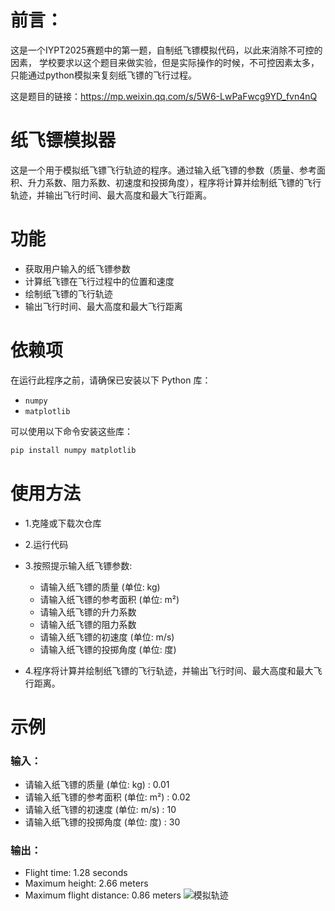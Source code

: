 # 前言：

这是一个IYPT2025赛题中的第一题，自制纸飞镖模拟代码，以此来消除不可控的因素，
学校要求以这个题目来做实验，但是实际操作的时候，不可控因素太多，只能通过python模拟来复刻纸飞镖的飞行过程。

这是题目的链接：https://mp.weixin.qq.com/s/5W6-LwPaFwcg9YD_fvn4nQ

# 纸飞镖模拟器

这是一个用于模拟纸飞镖飞行轨迹的程序。通过输入纸飞镖的参数（质量、参考面积、升力系数、阻力系数、初速度和投掷角度），程序将计算并绘制纸飞镖的飞行轨迹，并输出飞行时间、最大高度和最大飞行距离。

# 功能

- 获取用户输入的纸飞镖参数
- 计算纸飞镖在飞行过程中的位置和速度
- 绘制纸飞镖的飞行轨迹
- 输出飞行时间、最大高度和最大飞行距离

# 依赖项

在运行此程序之前，请确保已安装以下 Python 库：

- `numpy`
- `matplotlib`

可以使用以下命令安装这些库：

```bash
pip install numpy matplotlib
```

# 使用方法

- 1.克隆或下载次仓库

- 2.运行代码

- 3.按照提示输入纸飞镖参数:
  - 请输入纸飞镖的质量 (单位: kg)
  - 请输入纸飞镖的参考面积 (单位: m²)
  - 请输入纸飞镖的升力系数
  - 请输入纸飞镖的阻力系数
  - 请输入纸飞镖的初速度 (单位: m/s)
  - 请输入纸飞镖的投掷角度 (单位: 度)

- 4.程序将计算并绘制纸飞镖的飞行轨迹，并输出飞行时间、最大高度和最大飞行距离。

# 示例

### 输入：

 - 请输入纸飞镖的质量 (单位: kg) : 0.01
 - 请输入纸飞镖的参考面积 (单位: m²) : 0.02
 - 请输入纸飞镖的初速度 (单位: m/s) : 10
 - 请输入纸飞镖的投掷角度 (单位: 度) : 30

### 输出：
 - Flight time: 1.28 seconds
 - Maximum height: 2.66 meters
 - Maximum flight distance: 0.86 meters
 ![模拟轨迹](https://github.com/user-attachments/assets/6889a71d-c0b4-4a83-9e88-565dc37c2cb5)

